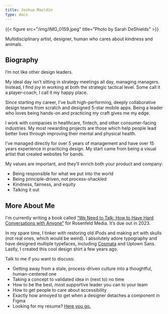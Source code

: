 ```yaml
---
title: Joshua Mauldin
type: docs
---
```


{{< figure src="/img/IMG_0159.jpeg" title="Photo by Sarah DeShields" >}}

Multidisciplinary artist, designer, human who cares about kindness and animals. 

## Biography
I’m not like other design leaders.

My ideal day isn’t sitting in strategy meetings all day, managing managers. Instead, I find joy in working at both the strategic tactical level. Some call it a player-coach, I call it my happy place.

Since starting my career, I've built high-performing, deeply collaborative design teams from scratch and designed 5-star mobile apps. Being a leader who loves being hands-on and practicing my craft gives me my edge.

I work with companies in healthcare, fintech, and other consumer-facing industries. My most rewarding projects are those which help people lead better lives through improving their mental and physical health.

I’ve managed directly for over 5 years of management and have over 15 years experience in practicing design. My start came from being a visual artist that created websites for bands.

My values are important, and they’ll enrich both your product and company:

- Being responsible for what we put into the world
- Being principle-driven, not process-shackled
- Kindness, fairness, and equity
- Talking it out

## More About Me

I'm currently writing a book called [“We Need to Talk: How to Have Hard Conversations with Anyone”](https://rosenfeldmedia.com/books/we-need-to-talk-a-survival-guide-for-tough-conversations/) for Rosenfeld Media. It’s due out in 2023.

In my spare time, I tinker with restoring old iPods and making art with skulls (not real ones, which would be weird). I absolutely adore typography and have designed multiple typefaces, including [Cosmata](/cosmata) and Uptown Sans. Lastly, I created this cool design shirt a few years ago.

Talk to me if you want to discuss:

- Getting away from a stale, process-driven culture into a thoughtful, human-centered one
- Taking a concept to validated idea in (next to) no time
- How to be the best, most supportive leader you can to your team
- How to get people to care about accessibility
- Exactly how annoyed to get when a designer detaches a component in Figma
- Looking for my resume? [Here you go.](https://uploads-ssl.webflow.com/6096f56a012ab25efa5d5f79/6493360f5861dcd9e4521b1b_2023%20Resume-min.pdf)

